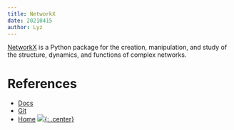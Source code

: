 ```yaml
---
title: NetworkX
date: 20210415
author: Lyz
---
```


[NetworkX](https://networkx.org/) is a Python package for the creation,
manipulation, and study of the structure, dynamics, and functions of complex
networks.

# References

* [Docs](https://networkx.org/documentation/latest/)
* [Git](https://github.com/networkx/networkx)
* [Home](https://networkx.org/)
[![](not-by-ai.svg){: .center}](https://notbyai.fyi)
